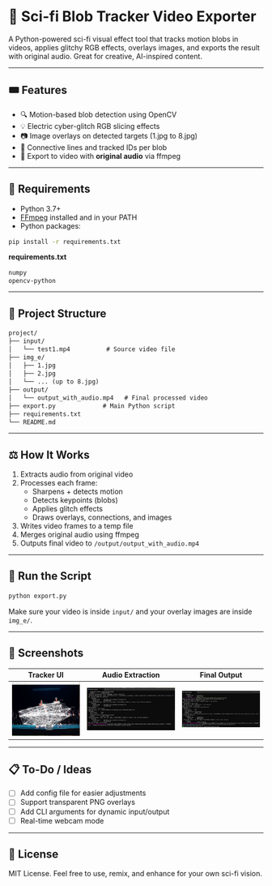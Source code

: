 # 🚀 Sci-fi Blob Tracker Video Exporter

A Python-powered sci-fi visual effect tool that tracks motion blobs in videos, applies glitchy RGB effects, overlays images, and exports the result with original audio. Great for creative, AI-inspired content.

---

## 🎟️ Features

- 🔍 Motion-based blob detection using OpenCV
- 💡 Electric cyber-glitch RGB slicing effects
- 📷 Image overlays on detected targets (1.jpg to 8.jpg)
- 🔗 Connective lines and tracked IDs per blob
- 🎥 Export to video with **original audio** via ffmpeg

---

## 🔧 Requirements

- Python 3.7+
- [FFmpeg](https://ffmpeg.org/download.html) installed and in your PATH
- Python packages:

```bash
pip install -r requirements.txt
```

**requirements.txt**
```
numpy
opencv-python
```

---

## 🚡 Project Structure

```
project/
├── input/
│   └── test1.mp4          # Source video file
├── img_e/
│   ├── 1.jpg
│   ├── 2.jpg
│   └── ... (up to 8.jpg)
├── output/
│   └── output_with_audio.mp4   # Final processed video
├── export.py             # Main Python script
├── requirements.txt
└── README.md
```

---

## ⚖️ How It Works

1. Extracts audio from original video
2. Processes each frame:
   - Sharpens + detects motion
   - Detects keypoints (blobs)
   - Applies glitch effects
   - Draws overlays, connections, and images
3. Writes video frames to a temp file
4. Merges original audio using ffmpeg
5. Outputs final video to `/output/output_with_audio.mp4`

---

## 🚀 Run the Script

```bash
python export.py
```

Make sure your video is inside `input/` and your overlay images are inside `img_e/`.

---

## 📸 Screenshots

| Tracker UI | Audio Extraction | Final Output |
|------------|------------------|---------------|
| ![Video](src/video_display.JPG) | ![FFmpeg](src/ffmpeg_running.JPG) | ![Exported](src/successful_export.JPG) |

---

## 📋 To-Do / Ideas

- [ ] Add config file for easier adjustments
- [ ] Support transparent PNG overlays
- [ ] Add CLI arguments for dynamic input/output
- [ ] Real-time webcam mode

---

## 🚀 License

MIT License. Feel free to use, remix, and enhance for your own sci-fi vision.
